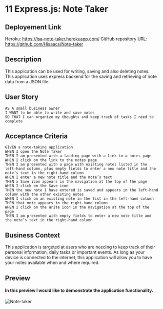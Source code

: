 # 11 Express.js: Note Taker

 ## Deployement Link
 
 Heroku: https://isa-note-taker.herokuapp.com/
 GitHub repository URL: https://github.com/Hisaacs/Note-taker

## Description

This application can be used for writing, saving and also deleting notes. This application uses express backend for the saving and retrieving of note data from a JSON file.


## User Story

```
AS A small business owner
I WANT to be able to write and save notes
SO THAT I can organize my thoughts and keep track of tasks I need to complete
```
## Acceptance Criteria

```
GIVEN a note-taking application
WHEN I open the Note Taker
THEN I am presented with a landing page with a link to a notes page
WHEN I click on the link to the notes page
THEN I am presented with a page with existing notes listed in the left-hand column, plus empty fields to enter a new note title and the note’s text in the right-hand column
WHEN I enter a new note title and the note’s text
THEN a Save icon appears in the navigation at the top of the page
WHEN I click on the Save icon
THEN the new note I have entered is saved and appears in the left-hand column with the other existing notes
WHEN I click on an existing note in the list in the left-hand column
THEN that note appears in the right-hand column
WHEN I click on the Write icon in the navigation at the top of the page
THEN I am presented with empty fields to enter a new note title and the note’s text in the right-hand column

```
## Business Context
This appilcation is targeted at users who are needing to keep track of their personal information, daily tasks or important events. As long as your device is connected to the internet, this application will allow you to have your notes available when and where required.

## Preview

#### In this preview I would like to demonstrate the application functionality.

![Note-taker](https://user-images.githubusercontent.com/19741669/107334743-0f85f800-6af2-11eb-967d-c03943e6b7cd.gif)


